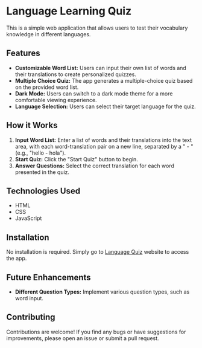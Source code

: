 # Language Learning Quiz

This is a simple web application that allows users to test their vocabulary knowledge in different languages.

## Features

-   **Customizable Word List:** Users can input their own list of words and their translations to create personalized quizzes.
-   **Multiple Choice Quiz:** The app generates a multiple-choice quiz based on the provided word list.
-   **Dark Mode:** Users can switch to a dark mode theme for a more comfortable viewing experience.
-   **Language Selection:** Users can select their target language for the quiz.

## How it Works

1. **Input Word List:** Enter a list of words and their translations into the text area, with each word-translation pair on a new line, separated by a " - " (e.g., "hello - hola").
2. **Start Quiz:** Click the "Start Quiz" button to begin.
3. **Answer Questions:** Select the correct translation for each word presented in the quiz.

## Technologies Used

-   HTML
-   CSS
-   JavaScript

## Installation

No installation is required. Simply go to [Language Quiz](https://github.com/MichalDakowicz/language-quiz) website to access the app.

## Future Enhancements

-   **Different Question Types:** Implement various question types, such as word input.

## Contributing

Contributions are welcome! If you find any bugs or have suggestions for improvements, please open an issue or submit a pull request.
